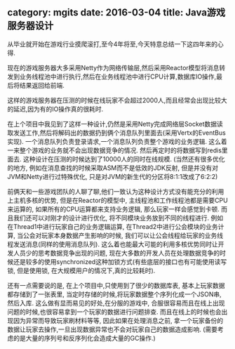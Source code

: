 category: mgits
date: 2016-03-04
title: Java游戏服务器设计
---
从毕业就开始在游戏行业摸爬滚打,至今4年将至,今天特意总结一下这四年来的心得.

现在的游戏服务器大多采用Netty作为网络传输层,然后采用Reactor模型将消息转发到业务线程池中进行执行,然后在业务线程池中进行CPU计算,数据库IO操作,最后将结果返回给前端.

这样的游戏服务器在压测的时候在线玩家不会超过2000人,而且经常会出现比较大的延迟,因为有的IO操作真的很耗时. 

在上个项目中我见到了这样一种设计,仍然是采用Netty完成网络层Socket数据读取发送工作,然后将解码出的数据扔到俩个消息队列里面去(采用Vertx的EventBus实现). 一个消息队列负责登录请求,一个消息队列负责整个游戏的业务逻辑. 这么着一来整个游戏的业务就不会出现数据竞争的情况. 然后再定时的将数据写到redis里面去. 这种设计在压测的时候达到了10000人的同时在线规模. (当然还有很多优化的地方, 例如在消息查找的时候采取ASM而不是低效的JDK反射, 但是并没有对JVM和Netty进行过特殊优化, 只是对JVM的新生代的分区将8:1:1改成了6:2:2)

前俩天和一些游戏团队的人聊了聊,他们一致认为这种设计方式没有能充分的利用上主机多核的优势, 但是在Reactor的模型中, 主线程池和工作线程池都是需要CPU来运算的, 如果所有的CPU运算都来支持业务逻辑, 那么玩家一样会感觉到卡顿. 而且我们还可以对刚才的设计进行优化, 将不同模块业务放到不同的线程进行. 例如在Thread1中进行玩家自己的业务逻辑运算, 在Thread2中进行公会模块的业务计算, 当公会对玩家本身数据产生影响的时候, 我们可以让公会线程给玩家的业务线程发送消息(同样的使用消息队列). 这么着也能最大可能的利用多核优势同时让开发人员少的思考数据竞争出现的问题, 现在大多数的开发人员在处理数据竞争的时候还是较多的使用synchronized这种加锁方式(有些底层的接口也有可能使用读写锁, 但是使用锁, 在大规模用户的情况下,真的比较耗时).

还有一点需要说的是, 在上个项目中,只使用到了很少的数据库表, 基本上玩家数据都存储到了一张表里, 当定时存储的时候,将玩家数据整个序列化成一个JSON串, 然后入库. 这么做有显而易见的好处,在分服的游戏中, 合服很容易而且在线上出现问题的时候,也很容易拿到一个玩家的数据进行问题排查. 而且在线上的时候也会出现因为异常而导致玩家刷材料等等, 因此如果在处理消息之前, 拿一个玩家备份的数据让玩家去操作,一旦出现数据异常也不会对玩家自己的数据造成影响. (需要考虑的是大量的序列号和反序列化会造成大量的GC操作.)